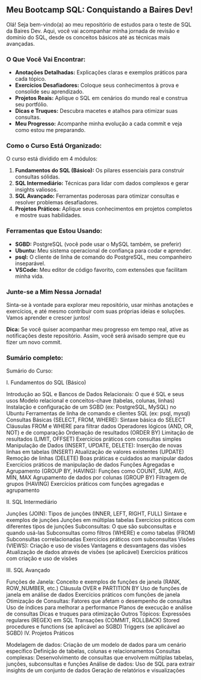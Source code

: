 ##  Meu Bootcamp SQL: Conquistando a Baires Dev! 

Olá! Seja bem-vindo(a) ao meu repositório de estudos para o teste de SQL da Baires Dev. Aqui, você vai acompanhar minha jornada de revisão e domínio do SQL, desde os conceitos básicos até as técnicas mais avançadas.

###  O Que Você Vai Encontrar:

*   **Anotações Detalhadas:** Explicações claras e exemplos práticos para cada tópico.
*   **Exercícios Desafiadores:** Coloque seus conhecimentos à prova e consolide seu aprendizado.
*   **Projetos Reais:** Aplique o SQL em cenários do mundo real e construa seu portfólio.
*   **Dicas e Truques:** Descubra macetes e atalhos para otimizar suas consultas.
*   **Meu Progresso:** Acompanhe minha evolução a cada commit e veja como estou me preparando.

###  Como o Curso Está Organizado:

O curso está dividido em 4 módulos:

1.  **Fundamentos do SQL (Básico):** Os pilares essenciais para construir consultas sólidas.
2.  **SQL Intermediário:** Técnicas para lidar com dados complexos e gerar insights valiosos.
3.  **SQL Avançado:** Ferramentas poderosas para otimizar consultas e resolver problemas desafiadores.
4.  **Projetos Práticos:** Aplique seus conhecimentos em projetos completos e mostre suas habilidades.

###  Ferramentas que Estou Usando:

*   **SGBD:** PostgreSQL (você pode usar o MySQL também, se preferir)
*   **Ubuntu:** Meu sistema operacional de confiança para codar e aprender.
*   **psql:** O cliente de linha de comando do PostgreSQL, meu companheiro inseparável.
*   **VSCode:** Meu editor de código favorito, com extensões que facilitam minha vida.

###  Junte-se a Mim Nessa Jornada!

Sinta-se à vontade para explorar meu repositório, usar minhas anotações e exercícios, e até mesmo contribuir com suas próprias ideias e soluções. Vamos aprender e crescer juntos!

**Dica:** Se você quiser acompanhar meu progresso em tempo real, ative as notificações deste repositório. Assim, você será avisado sempre que eu fizer um novo commit. 

### Sumário completo:

Sumário do Curso:

I. Fundamentos do SQL (Básico)

Introdução ao SQL e Bancos de Dados Relacionais:
O que é SQL e seus usos
Modelo relacional e conceitos-chave (tabelas, colunas, linhas)
Instalação e configuração de um SGBD (ex: PostgreSQL, MySQL) no Ubuntu
Ferramentas de linha de comando e clientes SQL (ex: psql, mysql)
Consultas Básicas (SELECT, FROM, WHERE):
Sintaxe básica do SELECT
Cláusulas FROM e WHERE para filtrar dados
Operadores lógicos (AND, OR, NOT) e de comparação
Ordenação de resultados (ORDER BY)
Limitação de resultados (LIMIT, OFFSET)
Exercícios práticos com consultas simples
Manipulação de Dados (INSERT, UPDATE, DELETE):
Inserção de novas linhas em tabelas (INSERT)
Atualização de valores existentes (UPDATE)
Remoção de linhas (DELETE)
Boas práticas e cuidados ao manipular dados
Exercícios práticos de manipulação de dados
Funções Agregadas e Agrupamento (GROUP BY, HAVING):
Funções como COUNT, SUM, AVG, MIN, MAX
Agrupamento de dados por colunas (GROUP BY)
Filtragem de grupos (HAVING)
Exercícios práticos com funções agregadas e agrupamento

II. SQL Intermediário

Junções (JOIN):
Tipos de junções (INNER, LEFT, RIGHT, FULL)
Sintaxe e exemplos de junções
Junções em múltiplas tabelas
Exercícios práticos com diferentes tipos de junções
Subconsultas:
O que são subconsultas e quando usá-las
Subconsultas como filtros (WHERE) e como tabelas (FROM)
Subconsultas correlacionadas
Exercícios práticos com subconsultas
Visões (VIEWS):
Criação e uso de visões
Vantagens e desvantagens das visões
Atualização de dados através de visões (se aplicável)
Exercícios práticos com criação e uso de visões

III. SQL Avançado

Funções de Janela:
Conceito e exemplos de funções de janela (RANK, ROW_NUMBER, etc.)
Cláusula OVER e PARTITION BY
Uso de funções de janela em análise de dados
Exercícios práticos com funções de janela
Otimização de Consultas:
Fatores que afetam o desempenho de consultas
Uso de índices para melhorar a performance
Planos de execução e análise de consultas
Dicas e truques para otimização
Outros Tópicos:
Expressões regulares (REGEX) em SQL
Transações (COMMIT, ROLLBACK)
Stored procedures e functions (se aplicável ao SGBD)
Triggers (se aplicável ao SGBD)
IV. Projetos Práticos

Modelagem de dados:
Criação de um modelo de dados para um cenário específico
Definição de tabelas, colunas e relacionamentos
Consultas complexas:
Desenvolvimento de consultas que envolvem múltiplas tabelas, junções, subconsultas e funções
Análise de dados:
Uso de SQL para extrair insights de um conjunto de dados
Geração de relatórios e visualizações
